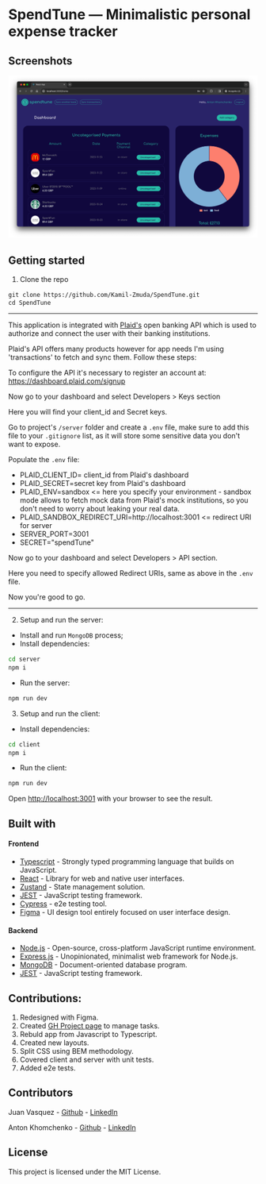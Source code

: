 # SpendTune — Minimalistic personal expense tracker

## Screenshots

<p align="center">
  <img src="images/interface.png" />
</p>



## Getting started

1. Clone the repo

```
git clone https://github.com/Kamil-Zmuda/SpendTune.git
cd SpendTune
```

---

This application is integrated with [Plaid's](plaid.com) open banking API which is used to authorize and connect the user with their banking institutions.

Plaid's API offers many products however for app needs I'm using 'transactions' to fetch and sync them. Follow these steps:

To configure the API it's necessary to register an account at:
      https://dashboard.plaid.com/signup

Now go to your dashboard and select Developers > Keys section

Here you will find your client_id and Secret keys.

Go to project's `/server` folder and create a `.env` file, make sure to add this file to your `.gitignore` list, as it will store some sensitive data you don't want to expose.

Populate the `.env` file:
- PLAID_CLIENT_ID= client_id from Plaid's dashboard
- PLAID_SECRET=secret key from Plaid's dashboard
- PLAID_ENV=sandbox <= here you specify your environment - sandbox mode allows to fetch mock data from Plaid's mock institutions, so you don't need to worry about leaking your real data.
- PLAID_SANDBOX_REDIRECT_URI=http://localhost:3001 <= redirect URI for server
- SERVER_PORT=3001
- SECRET="spendTune"

Now go to your dashboard and select Developers > API section.

Here you need to specify allowed Redirect URIs, same as above in the `.env` file.

Now you're good to go.

---

2. Setup and run the server:

- Install and run `MongoDB` process;
- Install dependencies:
```bash
cd server
npm i
```
- Run the server:
```bash
npm run dev
```

3. Setup and run the client:
- Install dependencies:
```bash
cd client
npm i
```
- Run the client:
```bash
npm run dev
```

Open [http://localhost:3001](http://localhost:3001) with your browser to see the result.

## Built with
#### Frontend
* [Typescript](https://www.typescriptlang.org/) - Strongly typed programming language that builds on JavaScript.
* [React](https://react.dev/) - Library for web and native user interfaces.
* [Zustand](https://docs.pmnd.rs/zustand/getting-started/introduction/) - State management solution.
* [JEST](https://jestjs.io/) - JavaScript testing framework.
* [Cypress](https://www.cypress.io/) - e2e testing tool.
* [Figma](https://www.figma.com/) - UI design tool entirely focused on user interface design.

#### Backend
* [Node.js](https://nodejs.org/en) - Open-source, cross-platform JavaScript runtime environment.
* [Express.js](https://expressjs.com/) - Unopinionated, minimalist web framework for Node.js.
* [MongoDB](https://www.mongodb.com//) - Document-oriented database program.
* [JEST](https://jestjs.io/) - JavaScript testing framework.

## Contributions:
1. Redesigned with Figma.
2. Created [GH Project page](https://github.com/users/khomch/projects/2) to manage tasks.
3. Rebuld app from Javascript to Typescript.
4. Created new layouts.
5. Split CSS using BEM methodology. 
6. Covered client and server with unit tests. 
7. Added e2e tests. 

## Contributors

Juan Vasquez - [Github](https://github.com/simplyjuanc) - [LinkedIn](https://www.linkedin.com/in/juancvasquez/)

Anton Khomchenko - [Github](https://github.com/khomch) - [LinkedIn](https://www.linkedin.com/in/khomchenko/)


## License

This project is licensed under the MIT License.
